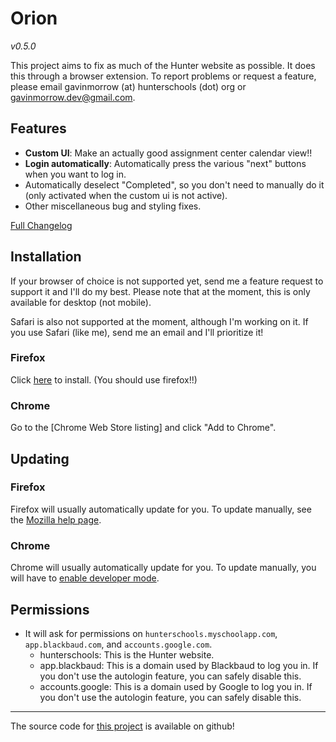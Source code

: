 # Orion

_v0.5.0_

This project aims to fix as much of the Hunter website as possible. It does this
through a browser extension. To report problems or request a feature, please
email gavinmorrow (at) hunterschools (dot) org or gavinmorrow.dev@gmail.com.

## Features

- **Custom UI**: Make an actually good assignment center calendar view!!
- **Login automatically**: Automatically press the various "next" buttons when
  you want to log in.
- Automatically deselect "Completed", so you don't need to manually do it (only
  activated when the custom ui is not active).
- Other miscellaneous bug and styling fixes.

[Full Changelog]

## Installation

If your browser of choice is not supported yet, send me a feature request to
support it and I'll do my best. Please note that at the moment, this is only
available for desktop (not mobile).

Safari is also not supported at the moment, although I'm working on it. If you
use Safari (like me), send me an email and I'll prioritize it!

### Firefox

Click [here][firefox] to install. (You should use firefox!!)

### Chrome

Go to the [Chrome Web Store listing] and click "Add to Chrome".

## Updating

### Firefox

Firefox will usually automatically update for you.
To update manually, see the [Mozilla help page].

### Chrome

Chrome will usually automatically update for you.
To update manually, you will have to [enable developer mode][ChromeUpdateHelp].

## Permissions

- It will ask for permissions on `hunterschools.myschoolapp.com`,
  `app.blackbaud.com`, and `accounts.google.com`.
  - hunterschools: This is the Hunter website.
  - app.blackbaud: This is a domain used by Blackbaud to log you in. If you
    don't use the autologin feature, you can safely disable this.
  - accounts.google: This is a domain used by Google to log you in. If you
    don't use the autologin feature, you can safely disable this.

---

The source code for [this project][github] is available on github!

[Full changelog]: https://gavinmorrow.github.io/orion/CHANGELOG
[latest]: https://github.com/gavinmorrow/orion/releases/latest
[firefox]: https://github.com/gavinmorrow/orion/releases/download/v0.5.0/65a14653bc7c4e6ab617.xpi
[Mozilla help page]: https://support.mozilla.org/en-US/kb/how-update-add-ons
[github]: https://github.com/gavinmorrow/orion/
[ChromeUpdateHelp]: https://support.cloudhq.net/how-to-manually-update-chrome-extensions/
